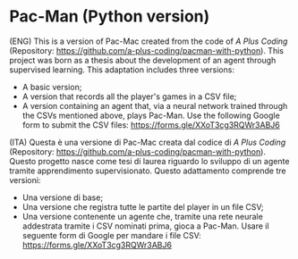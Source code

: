 # Pac-Man (Python version)

(ENG)
This is a version of Pac-Mac created from the code of *A Plus Coding* (Repository: https://github.com/a-plus-coding/pacman-with-python).
This project was born as a thesis about the development of an agent through supervised learning.
This adaptation includes three versions:
- A basic version;
- A version that records all the player's games in a CSV file;
- A version containing an agent that, via a neural network trained through the CSVs mentioned above, plays Pac-Man.
Use the following Google form to submit the CSV files: https://forms.gle/XXoT3cg3RQWr3ABJ6

(ITA)
Questa è una versione di Pac-Mac creata dal codice di *A Plus Coding* (Repository: https://github.com/a-plus-coding/pacman-with-python).
Questo progetto nasce come tesi di laurea riguardo lo sviluppo di un agente tramite apprendimento supervisionato.
Questo adattamento comprende tre versioni:
- Una versione di base;
- Una versione che registra tutte le partite del player in un file CSV;
- Una versione contenente un agente che, tramite una rete neurale addestrata tramite i CSV nominati prima, gioca a Pac-Man.
Usare il seguente form di Google per mandare i file CSV: https://forms.gle/XXoT3cg3RQWr3ABJ6
